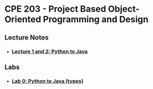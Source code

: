 # CPE 203 - Project Based Object-Oriented Programming and Design

## Lecture Notes
- ### [Lecture 1 and 2: Python to Java](./PythontoJava.md)

## Labs
- ### [Lab 0: Python to Java (types)](Lab0)